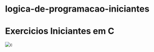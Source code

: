 # logica-de-programacao-iniciantes
<h1>Exercicios Iniciantes em C</h1>


![c](https://user-images.githubusercontent.com/57074723/87882070-f4c42880-c9d3-11ea-977a-6f0a1098b54f.jpg)
